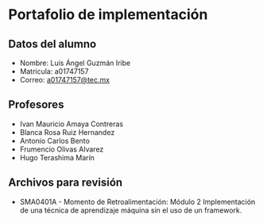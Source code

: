 # Portafolio de implementación

## Datos del alumno

* Nombre: Luis Ángel Guzmán Iribe
* Matricula: a01747157
* Correo: a01747157@tec.mx

## Profesores
* Ivan Mauricio Amaya Contreras
* Blanca Rosa Ruiz Hernandez
* Antonio Carlos Bento
* Frumencio Olivas Alvarez
* Hugo Terashima Marín

## Archivos para revisión
* SMA0401A - Momento de Retroalimentación: Módulo 2 Implementación de una técnica de aprendizaje máquina sin el uso de un framework.
